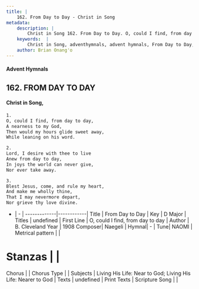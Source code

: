 ```yaml
---
title: |
    162. From Day to Day - Christ in Song
metadata:
    description: |
        Christ in Song 162. From Day to Day. O, could I find, from day to day, A nearness to my God, Then would my hours glide sweet away, While leaning on his word.
    keywords:  |
        Christ in Song, adventhymnals, advent hymnals, From Day to Day, O, could I find, from day to day. 
    author: Brian Onang'o
---
```


#### Advent Hymnals
## 162. FROM DAY TO DAY
####  Christ in Song,

```txt
1.
O, could I find, from day to day,
A nearness to my God,
Then would my hours glide sweet away,
While leaning on his word.

2.
Lord, I desire with thee to live
Anew from day to day,
In joys the world can never give,
Nor ever take away.

3.
Blest Jesus, come, and rule my heart,
And make me wholly thine,
That I may nevermore depart,
Nor grieve thy love divine.

```

- |   -  |
-------------|------------|
Title | From Day to Day |
Key | D Major |
Titles | undefined |
First Line | O, could I find, from day to day |
Author | B. Cleveland
Year | 1908
Composer| Naegeli |
Hymnal|  - |
Tune| NAOMI |
Metrical pattern | |
# Stanzas |  |
Chorus |  |
Chorus Type |  |
Subjects | Living His Life: Near to God; Living His Life: Nearer to God |
Texts | undefined |
Print Texts | 
Scripture Song |  |
    
